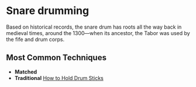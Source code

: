 # Snare drumming

Based on historical records, the snare drum has roots all the way back in medieval times, around the 1300—when its ancestor, the Tabor was used by the fife and drum corps.

## Most Common Techniques 
- **Matched**
- **Traditional**
[How to Hold Drum Sticks](https://takelessons.com/blog/how-to-hold-drum-sticks-z07https://takelessons.com/blog/how-to-hold-drum-sticks-z07)

